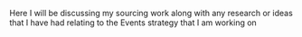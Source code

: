 Here I will be discussing my sourcing work along with any research or ideas that I have had relating to the Events strategy that I am working on
